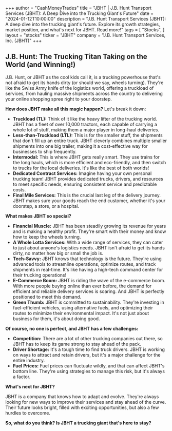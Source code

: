 +++
author = "CashMoneyTrades"
title = "JBHT |  J.B. Hunt Transport Services (JBHT): A Deep Dive into the Trucking Giant's Future"
date = "2024-01-12T10:00:00"
description = "J.B. Hunt Transport Services (JBHT): A deep dive into the trucking giant's future. Explore its growth strategies, market position, and what's next for JBHT.  Read more!"
tags = [
"Stocks",
]
layout = "stocks"
ticker = "JBHT"
company = "J.B. Hunt Transport Services, Inc. (JBHT)"
+++
        


##  J.B. Hunt: The Trucking Titan Taking on the World (and Winning!)

J.B. Hunt, or JBHT as the cool kids call it, is a trucking powerhouse that's not afraid to get its hands dirty (or should we say, wheels turning). They're like the Swiss Army knife of the logistics world, offering a truckload of services, from hauling massive shipments across the country to delivering your online shopping spree right to your doorstep.

**How does JBHT make all this magic happen?** Let's break it down:

* **Truckload (TL):**  Think of it like the heavy lifter of the trucking world. JBHT has a fleet of over 10,000 tractors, each capable of carrying a whole lot of stuff, making them a major player in long-haul deliveries.
* **Less-than-Truckload (LTL):** This is for the smaller stuff, the shipments that don't fill up an entire truck.  JBHT cleverly combines multiple smaller shipments into one big trailer, making it a cost-effective way for businesses to ship frequently.
* **Intermodal:**  This is where JBHT gets really smart.  They use trains for the long hauls, which is more efficient and eco-friendly, and then switch to trucks for the local deliveries.  It's like the best of both worlds!
* **Dedicated Contract Services:**  Imagine having your own personal trucking team! JBHT provides dedicated trucks, drivers, and resources to meet specific needs, ensuring consistent service and predictable costs.
* **Final Mile Services:** This is the crucial last leg of the delivery journey. JBHT makes sure your goods reach the end customer, whether it's your doorstep, a store, or a hospital.

**What makes JBHT so special?**

* **Financial Muscle:** JBHT has been steadily growing its revenue for years and is making a healthy profit.  They're smart with their money and know how to keep the wheels turning.
* **A Whole Lotta Services:**  With a wide range of services, they can cater to just about anyone's logistics needs.  JBHT isn't afraid to get its hands dirty, no matter how big or small the job is. 
* **Tech-Savvy:** JBHT knows that technology is the future. They're using advanced tools to streamline operations, optimize routes, and track shipments in real-time. It's like having a high-tech command center for their trucking operations!
* **E-Commerce Boom:** JBHT is riding the wave of the e-commerce boom.  With more people buying online than ever before, the demand for efficient and reliable delivery services is soaring.  And JBHT is perfectly positioned to meet this demand.
* **Green Thumb:**  JBHT is committed to sustainability. They're investing in fuel-efficient vehicles, using alternative fuels, and optimizing their routes to minimize their environmental impact.  It's not just about business for them, it's about doing good.

**Of course, no one is perfect, and JBHT has a few challenges:**

* **Competition:** There are a lot of other trucking companies out there, so JBHT has to keep its game strong to stay ahead of the pack. 
* **Driver Shortage:**  It's a tough time to find truck drivers.  JBHT is working on ways to attract and retain drivers, but it's a major challenge for the entire industry.
* **Fuel Prices:**  Fuel prices can fluctuate wildly, and that can affect JBHT's bottom line. They're using strategies to manage this risk, but it's always a factor.

**What's next for JBHT?**

JBHT is a company that knows how to adapt and evolve.  They're always looking for new ways to improve their services and stay ahead of the curve.  Their future looks bright, filled with exciting opportunities, but also a few hurdles to overcome.

**So, what do you think?  Is JBHT a trucking giant that's here to stay?**   

        